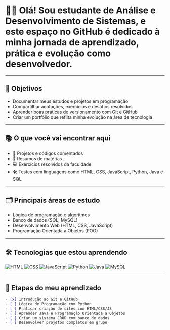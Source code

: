 # 👨‍💻 Olá! Sou estudante de **Análise e Desenvolvimento de Sistemas**, e este espaço no GitHub é dedicado à minha jornada de aprendizado, prática e evolução como desenvolvedor.

---

## 🎯 Objetivos

- Documentar meus estudos e projetos em programação
- Compartilhar anotações, exercícios e desafios resolvidos
- Aprender boas práticas de versionamento com Git e GitHub
- Criar um portfólio que reflita minha evolução na área de tecnologia

---

## 📚 O que você vai encontrar aqui

- 📁 Projetos e códigos comentados
- 🧠 Resumos de matérias
- 💻 Exercícios resolvidos da faculdade
- 🛠️ Testes com linguagens como HTML, CSS, JavaScript, Python, Java e SQL

---

## 🗂️ Principais áreas de estudo

- Lógica de programação e algoritmos  
- Banco de dados (SQL, MySQL)  
- Desenvolvimento Web (HTML, CSS, JavaScript)  
- Programação Orientada a Objetos (POO)

---

## 🛠️ Tecnologias que estou aprendendo

![HTML](https://img.shields.io/badge/HTML5-E34F26?style=for-the-badge&logo=html5&logoColor=white)
![CSS](https://img.shields.io/badge/CSS3-1572B6?style=for-the-badge&logo=css3&logoColor=white)
![JavaScript](https://img.shields.io/badge/JavaScript-F7DF1E?style=for-the-badge&logo=javascript&logoColor=black)
![Python](https://img.shields.io/badge/Python-3776AB?style=for-the-badge&logo=python&logoColor=white)
![Java](https://img.shields.io/badge/Java-ED8B00?style=for-the-badge&logo=java&logoColor=white)
![MySQL](https://img.shields.io/badge/MySQL-00758F?style=for-the-badge&logo=mysql&logoColor=white)

---

## 📅 Etapas do meu aprendizado

```markdown
- [x] Introdução ao Git e GitHub
- [ ] Lógica de Programação com Python
- [ ] Praticar criação de sites com HTML/CSS/JS
- [ ] Aprender Java e Programação Orientada a Objetos
- [ ] Criar um sistema CRUD com banco de dados
- [ ] Desenvolver projetos completos em grupo
